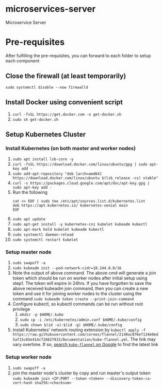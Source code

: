 # microservices-server
Microservice Server

# Pre-requisites
After fulfilling the pre-requisites, you can forward to each folder to setup each component

## Close the firewall (at least temporarily)
`sudo systemctl disable --now firewalld`

## Install Docker using convenient script
1. `curl -fsSL https://get.docker.com -o get-docker.sh`
2. `sudo sh get-docker.sh`

## Setup Kubernetes Cluster

### Install Kubernetes (on both master and worker nodes)
1. `sudo apt install lsb-core -y`
2. `curl -fsSL https://download.docker.com/linux/ubuntu/gpg | sudo apt-key add -`
3. `sudo add-apt-repository "deb [arch=amd64] https://download.docker.com/linux/ubuntu $(lsb_release -cs) stable"`
4. `curl -s https://packages.cloud.google.com/apt/doc/apt-key.gpg | sudo apt-key add -`
5. Run the following
    ``` 
    cat << EOF | sudo tee /etc/apt/sources.list.d/kubernetes.list
    deb https://apt.kubernetes.io/ kubernetes-xenial main
    EOF
    ```
6. `sudo apt update`
7. `sudo apt-get install -y kubernetes-cni kubelet kubeadm kubectl`
8. `sudo apt-mark hold kubelet kubeadm kubectl`
9. `sudo systemctl daemon-reload`
10. `sudo systemctl restart kubelet` 

### Setup master node
1. `sudo swapoff -a`
2. `sudo kubeadm init --pod-network-cidr=10.244.0.0/16`
3. Note the output of above command. The above cmd will generate a join token which should be run on worker nodes after initial setup using step1. The token will expire in 24hrs. If you have forgotten to save the above received kubeadm join command, then you can create a new token and use it for joining worker nodes to the cluster using the command `sudo kubeadm token create --print-join-command`  
4. Configure kubectl, so kubectl commands can be run without root privilege
    1. `mkdir -p $HOME/.kube`
    2. `sudo cp -i /etc/kubernetes/admin.conf $HOME/.kube/config`
    3. `sudo chown $(id -u):$(id -g) $HOME/.kube/config`
5. Install Kubernetes' network routing extension by `kubectl apply -f https://raw.githubusercontent.com/coreos/flannel/2140ac876ef134e0ed5af15c65e414cf26827915/Documentation/kube-flannel.yml`. The link may vary overtime. If so, [search `kube-flannel` on Google](https://www.google.com/search?q=kube+flannel) to find the latest link

### Setup worker node
1. `sudo swapoff -a`
2. join the master node's cluster by copy and run master's output token `sudo kubeadm join <IP:PORT --token <token> --discovery-token-ca-cert-hash sha256:<checksum>` 



